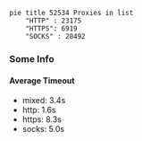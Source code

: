 
```mermaid
pie title 52534 Proxies in list
    "HTTP" : 23175
    "HTTPS": 6919
    "SOCKS" : 28492
```

### Some Info
#### Average Timeout

- mixed: 3.4s
- http: 1.6s
- https: 8.3s
- socks: 5.0s